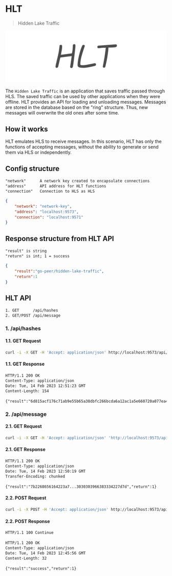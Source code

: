 # HLT

> Hidden Lake Traffic

<img src="../../../examples/images/hlt_logo.png" alt="hlt_logo.png"/>

The `Hidden Lake Traffic` is an application that saves traffic passed through HLS. The saved traffic can be used by other applications when they were offline. HLT provides an API for loading and unloading messages. Messages are stored in the database based on the "ring" structure. Thus, new messages will overwrite the old ones after some time.

## How it works

HLT emulates HLS to receive messages. In this scenario, HLT has only the functions of accepting messages, without the ability to generate or send them via HLS or independently.

## Config structure

```
"network"      A network key created to encapsulate connections
"address"      API address for HLT functions
"connection"   Connection to HLS as HLS
```

```json
{
    "network": "network-key",
	"address": "localhost:9573",
	"connection": "localhost:9571"
}
```

## Response structure from HLT API

```
"result" is string
"return" is int; 1 = success
```

```json
{
	"result":"go-peer/hidden-lake-traffic",
	"return":1
}
```

## HLT API

```
1. GET      /api/hashes
2. GET/POST /api/message
```

### 1. /api/hashes

#### 1.1. GET Request

```bash
curl -i -X GET -H 'Accept: application/json' http://localhost:9573/api/hashes
```

#### 1.1. GET Response

```
HTTP/1.1 200 OK
Content-Type: application/json
Date: Tue, 14 Feb 2023 12:51:23 GMT
Content-Length: 154

{"result":"6d815acf176c71ab9e55b65a38dbfc266bcda6a12ac1a5e660720a077ea4bd23,31f3f211c1ccbe2ab367e743e109f7f9702521447e5f6348ef0d8ab7a1ccd756","return":1}
```

### 2. /api/message

#### 2.1. GET Request

```bash
curl -i -X GET -H 'Accept: application/json' 'http://localhost:9573/api/message?hash=31f3f211c1ccbe2ab367e743e109f7f9702521447e5f6348ef0d8ab7a1ccd756'
```

#### 2.1. GET Response

```
HTTP/1.1 200 OK
Content-Type: application/json
Date: Tue, 14 Feb 2023 12:50:19 GMT
Transfer-Encoding: chunked

{"result":"7b2268656164223a7...3030303966383334227d7d","return":1}
```

#### 2.2. POST Request

```bash
curl -i -X POST -H 'Accept: application/json' http://localhost:9573/api/message -d @README_message.txt
```

#### 2.2. POST Response

```
HTTP/1.1 100 Continue

HTTP/1.1 200 OK
Content-Type: application/json
Date: Tue, 14 Feb 2023 12:45:56 GMT
Content-Length: 32

{"result":"success","return":1}
```
